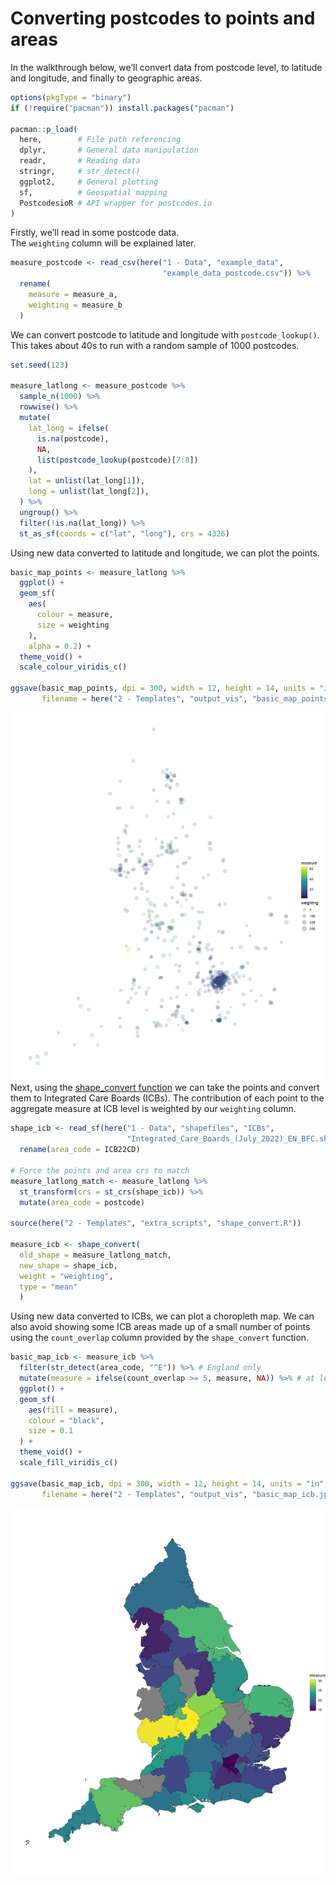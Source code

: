 Converting postcodes to points and areas
================

In the walkthrough below, we’ll convert data from postcode level, to
latitude and longitude, and finally to geographic areas.  
  

``` r
options(pkgType = "binary")
if (!require("pacman")) install.packages("pacman")

pacman::p_load(
  here,        # File path referencing
  dplyr,       # General data manipulation
  readr,       # Reading data
  stringr,     # str_detect()
  ggplot2,     # General plotting
  sf,          # Geospatial mapping
  PostcodesioR # API wrapper for postcodes.io
)
```

  
Firstly, we’ll read in some postcode data.  
The `weighting` column will be explained later.

``` r
measure_postcode <- read_csv(here("1 - Data", "example_data", 
                                  "example_data_postcode.csv")) %>% 
  rename(
    measure = measure_a,
    weighting = measure_b
  )
```

  
We can convert postcode to latitude and longitude with
`postcode_lookup()`.  
This takes about 40s to run with a random sample of 1000 postcodes.

``` r
set.seed(123)

measure_latlong <- measure_postcode %>% 
  sample_n(1000) %>% 
  rowwise() %>%
  mutate(
    lat_long = ifelse(
      is.na(postcode), 
      NA, 
      list(postcode_lookup(postcode)[7:8])
    ),
    lat = unlist(lat_long[1]),
    long = unlist(lat_long[2]),
  ) %>%
  ungroup() %>%
  filter(!is.na(lat_long)) %>%
  st_as_sf(coords = c("lat", "long"), crs = 4326)
```

  
Using new data converted to latitude and longitude, we can plot the
points.

``` r
basic_map_points <- measure_latlong %>%
  ggplot() +
  geom_sf(
    aes(
      colour = measure, 
      size = weighting
    ), 
    alpha = 0.2) + 
  theme_void() + 
  scale_colour_viridis_c()

ggsave(basic_map_points, dpi = 300, width = 12, height = 14, units = "in",
       filename = here("2 - Templates", "output_vis", "basic_map_points.jpeg"))
```

![](output_vis/basic_map_points.jpeg)  
Next, using the [shape\_convert
function](https://github.com/DataS-DHSC/geospatial-vis-templates/tree/master/2%20-%20Templates/extra_scripts/shape_convert.R)
we can take the points and convert them to Integrated Care Boards
(ICBs). The contribution of each point to the aggregate measure at ICB
level is weighted by our `weighting` column.

``` r
shape_icb <- read_sf(here("1 - Data", "shapefiles", "ICBs", 
                          "Integrated_Care_Boards_(July_2022)_EN_BFC.shp")) %>% 
  rename(area_code = ICB22CD)

# Force the points and area crs to match
measure_latlong_match <- measure_latlong %>% 
  st_transform(crs = st_crs(shape_icb)) %>% 
  mutate(area_code = postcode)

source(here("2 - Templates", "extra_scripts", "shape_convert.R"))

measure_icb <- shape_convert(
  old_shape = measure_latlong_match, 
  new_shape = shape_icb, 
  weight = "weighting",
  type = "mean"
  )
```

  
Using new data converted to ICBs, we can plot a choropleth map. We can
also avoid showing some ICB areas made up of a small number of points
using the `count_overlap` column provided by the `shape_convert`
function.

``` r
basic_map_icb <- measure_icb %>%
  filter(str_detect(area_code, "^E")) %>% # England only
  mutate(measure = ifelse(count_overlap >= 5, measure, NA)) %>% # at least 5 points
  ggplot() +
  geom_sf(
    aes(fill = measure),
    colour = "black",
    size = 0.1
  ) +
  theme_void() +
  scale_fill_viridis_c()

ggsave(basic_map_icb, dpi = 300, width = 12, height = 14, units = "in",
       filename = here("2 - Templates", "output_vis", "basic_map_icb.jpeg"))
```

![](output_vis/basic_map_icb.jpeg)
